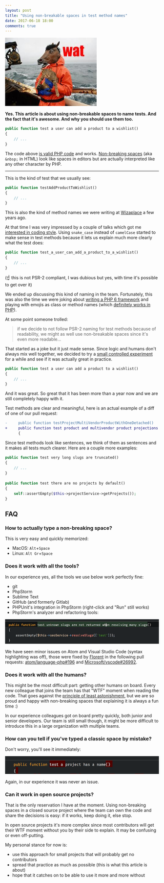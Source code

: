 ```yaml
---
layout: post
title: "Using non-breakable spaces in test method names"
date: 2017-06-18 18:00
comments: true
---
```


![](/images/posts/nbsp-wat.jpg)

**Yes. This article is about using non-breakable spaces to name tests. And the fact that it's awesome. And why you should use them too.**

```php
public function test a user can add a product to a wishlist()
{
    // ...
}
```

The code above [is valid PHP code](https://3v4l.org/MrqVL) and works. [Non-breaking spaces](https://en.wikipedia.org/wiki/Non-breaking_space) (aka `&nbsp;` in HTML) look like spaces in editors but are actually interpreted like any other character by PHP.

<!--more-->

---

This is the kind of test that we usually see:

```php
public function testAddProductToWishlist()
{
    // ...
}
```

This is also the kind of method names we were writing at [Wizaplace](http://www.wizaplace.com/) a few years ago.

At that time I was very impressed by a couple of talks which got me [interested in coding style](/approaching-coding-style-rationally/). Using `snake_case` instead of `camelCase` started to make sense in test methods because it lets us explain much more clearly what the test does:

```php
public function test_a_user_can_add_a_product_to_a_wishlist()
{
    // ...
}
```

(☝️ this is not PSR-2 compliant, I was dubious but yes, with time it's possible to get over it)

We ended up discussing this kind of naming in the team. Fortunately, this was also the time we were joking about [writing a PHP 6 framework](https://github.com/wizaplace/thephp6framework) and playing with emojis as class or method names (which [definitely works in PHP](https://github.com/fideloper/larvel)).

At some point someone trolled:

> if we decide to not follow PSR-2 naming for test methods because of readability, we might as well use non-breakable spaces since it's even more readable…

That started as a joke but it just made sense. Since logic and humans don't always mix well together, we decided to try a [small controlled experiment](http://verraes.net/2014/03/small-controlled-experiments/) for a while and see if it was actually great in practice.

```php
public function test a user can add a product to a wishlist()
{
    // ...
}
```

And it was great. So great that it has been more than a year now and we are still completely happy with it.

Test methods are clear and meaningful, here is an actual example of a diff of one of our pull request:

```diff
-     public function testProjectMultiVendorProductWithOneDetached()
+     public function test product and multivendor product projections are both updated when they are detached()
      {
```

Since test methods look like sentences, we think of them as sentences and it makes all tests much clearer. Here are a couple more examples:

```php
public function test very long slugs are truncated()
{
    // ...
}

public function test there are no projects by default()
{
    self::assertEmpty($this->projectService->getProjects());
}
```

## FAQ

### How to actually type a non-breaking space?

This is very easy and quickly memorized:

- MacOS: `Alt`+`Space`
- Linux: `Alt Gr`+`Space`

### Does it work with all the tools?

In our experience yes, all the tools we use below work perfectly fine:

- git
- PhpStorm
- Sublime Text
- GitHub (and formerly Gitlab)
- PHPUnit's integration in PhpStorm (right-click and "Run" still works)
- PhpStorm's analyzer and refactoring tools:

![](/images/posts/nbsp-code.png)

We have seen minor issues on Atom and Visual Studio Code (syntax highlighting was off), those were fixed by [Florent](https://twitter.com/florent_viel) in the following pull requests: [atom/language-php#196](https://github.com/atom/language-php/pull/196) and [Microsoft/vscode#26992](https://github.com/Microsoft/vscode/pull/26992).

### Does it work with all the humans?

This might be the most difficult part: getting other humans on board. Every new colleague that joins the team has that "WTF" moment when reading the code. That goes against the [principle of least astonishment](https://en.wikipedia.org/wiki/Principle_of_least_astonishment), but we are so proud and happy with non-breaking spaces that explaining it is always a fun time :)

In our experience colleagues got on board pretty quickly, both junior and senior developers. Our team is still small though, it might be more difficult to introduce this in a large organization with multiple teams.

### How can you tell if you've typed a classic space by mistake?

Don't worry, you'll see it immediately:

![](/images/posts/nbsp-error.png)

Again, in our experience it was never an issue.

### Can it work in open source projects?

That is the only reservation I have at the moment. Using non-breaking spaces in a closed source project where the team can own the code and share the decisions is easy: if it works, keep doing it, else stop.

In open source projects it's more complex since most contributors will get their WTF moment without you by their side to explain. It may be confusing or even off-putting.

My personal stance for now is:

- use this approach for small projects that will probably get no contributors
- spread that practice as much as possible (this is what this article is about)
- hope that it catches on to be able to use it more and more without
